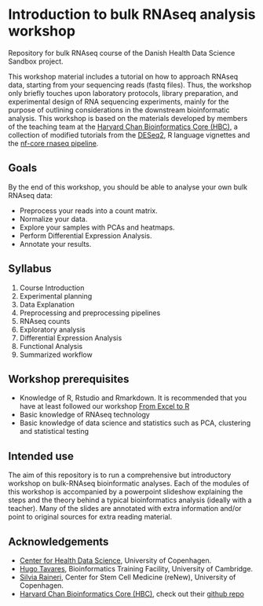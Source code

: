 # Introduction to bulk RNAseq analysis workshop

Repository for bulk RNAseq course of the Danish Health Data Science Sandbox project.

This workshop material includes a tutorial on how to approach RNAseq data, starting from your sequencing reads (fastq files). Thus, the workshop only briefly touches upon laboratory protocols, library preparation, and experimental design of RNA sequencing experiments, mainly for the purpose of outlining considerations in the downstream bioinformatic analysis. This workshop is based on the materials developed by members of the teaching team at the [Harvard Chan Bioinformatics Core (HBC)](http://bioinformatics.sph.harvard.edu/), a collection of modified tutorials from the [DESeq2](https://www.bioconductor.org/packages/devel/bioc/vignettes/DESeq2/inst/doc/DESeq2.html), R language vignettes and the [nf-core rnaseq pipeline](https://nf-co.re/rnaseq).

## Goals

By the end of this workshop, you should be able to analyse your own bulk RNAseq data:

-   Preprocess your reads into a count matrix.
-   Normalize your data.
-   Explore your samples with PCAs and heatmaps.
-   Perform Differential Expression Analysis.
-   Annotate your results.

## Syllabus

1.  Course Introduction
2.  Experimental planning
3.  Data Explanation
4.  Preprocessing and preprocessing pipelines
5.  RNAseq counts
6.  Exploratory analysis
7.  Differential Expression Analysis
8.  Functional Analysis
9.  Summarized workflow

## Workshop prerequisites

-   Knowledge of R, Rstudio and Rmarkdown. It is recommended that you have at least followed our workshop [From Excel to R](https://github.com/Center-for-Health-Data-Science/FromExceltoR_2022)
-   Basic knowledge of RNAseq technology
-   Basic knowledge of data science and statistics such as PCA, clustering and statistical testing

## Intended use

The aim of this repository is to run a comprehensive but introductory workshop on bulk-RNAseq bioinformatic analyses. Each of the modules of this workshop is accompanied by a powerpoint slideshow explaining the steps and the theory behind a typical bioinformatics analysis (ideally with a teacher). Many of the slides are annotated with extra information and/or point to original sources for extra reading material.

## Acknowledgements

-   [Center for Health Data Science](https://heads.ku.dk/), University of Copenhagen.
-   [Hugo Tavares](https://bioinfotraining.bio.cam.ac.uk/about), Bioinformatics Training Facility, University of Cambridge.
-   [Silvia Raineri](https://danstem.ku.dk/people/serup_staff/), Center for Stem Cell Medicine (reNew), University of Copenhagen.
-   [Harvard Chan Bioinformatics Core (HBC)](http://bioinformatics.sph.harvard.edu/), check out their [github repo](https://github.com/hbctraining/DGE_workshop_salmon_online)
